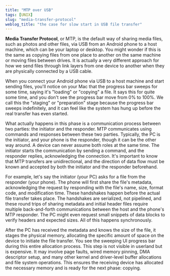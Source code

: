 ```yaml
---
title: "MTP over USB"
tags: [UNIX]
slug: "media-transfer-protocol"
weblog_title: "the case for slow start in USB file transfer"
---
```


**Media Transfer Protocol**, or MTP, is the default way of sharing media files, such as photos and other files, via USB from an Android phone to a host machine, which can be your laptop or desktop.
You might wonder if this is the same as copying files from one place to another on the same machine or moving files between drives. It is actually a very different approach for how we send files through link layers from one device to another when they are physically connected by a USB cable.

When you connect your Android phone via USB to a host machine and start sending files, you'll notice on your Mac that the progress bar sweeps for some time, saying it's "loading" or "copying" a file. It says this for quite some time, and you don't see the progress bar move from 0% to 100%. We call this the "staging" or "preparation" stage because the progress bar sweeps indefinitely, and it can feel like the system has hung up before the real transfer has even started.

What actually happens in this phase is a communication process between two parties: the initiator and the responder. MTP communicates using commands and responses between these two parties. Typically, the PC is the initiator, and your phone is the responder, though it can be the other way around. A device can never assume both roles at the same time.
The initiator starts the communication by sending a command, and the responder replies, acknowledging the connection. It's important to know that MTP transfers are unidirectional, and the direction of data flow must be known and accepted by both the initiator and the responder beforehand.

For example, let's say the initiator (your PC) asks for a file from the responder (your phone). The phone will first share the file's metadata, acknowledging the request by responding with the file's name, size, format code, and modification time. These handshakes happen before the actual file transfer takes place. The handshakes are serialized, not pipelined, and these round trips of sharing metadata and initial header files require multiple back-and-forth communications between the host and the phone's MTP responder. The PC might even request small snippets of data blocks to verify headers and expected sizes. All of this happens synchronously.

After the PC has received the metadata and knows the size of the file, it stages the physical memory, allocating the specific amount of space on the device to initiate the file transfer. You see the sweeping UI progress bar during this entire allocation process. This step is not visible in userland but is expensive. It may involve page faults, wired memory pinning, DMA descriptor setup, and many other kernel and driver-level buffer allocations and file system operations. This ensures the receiving device has allocated the necessary memory and is ready for the next phase: copying.

